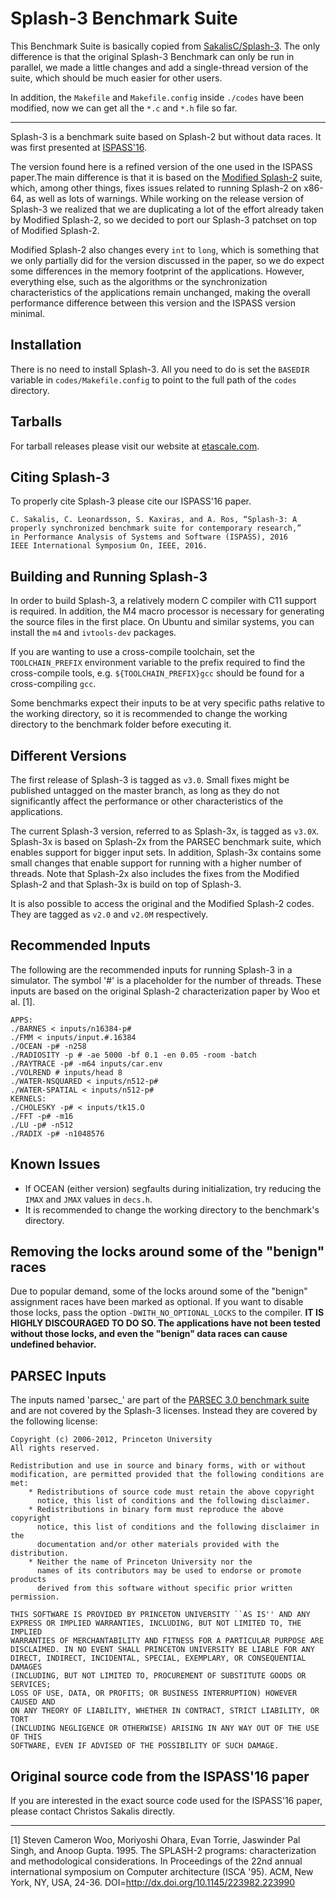 # Splash-3 Benchmark Suite
This Benchmark Suite is basically copied from [SakalisC/Splash-3](https://github.com/SakalisC/Splash-3). The only difference is that the original Splash-3 Benchmark can only be run in parallel, we made a little changes and add a single-thread version of the suite, which should be much easier for other users. 

In addition, the `Makefile` and `Makefile.config` inside `./codes` have been modified, now we can get all the `*.c` and `*.h` file so far.

------

Splash-3 is a benchmark suite based on Splash-2 but without data races. It was first presented at [ISPASS'16](http://ieeexplore.ieee.org/abstract/document/7482078/).

The version found here is a refined version of the one used in the ISPASS paper.The main difference is that it is based on the [Modified Splash-2](http://www.capsl.udel.edu/splash/index.html) suite, which, among other things, fixes issues related to running Splash-2 on x86-64, as well as lots of warnings.  While working on the release version of Splash-3 we realized that we are duplicating a lot of the effort already taken by Modified Splash-2, so we decided to port our Splash-3 patchset on top of Modified Splash-2. 

Modified Splash-2 also changes every `int` to `long`, which is something that we only partially did for the version discussed in the paper, so we do expect some differences in the memory footprint of the applications. However, everything else, such as the algorithms or the synchronization characteristics of the applications remain unchanged, making the overall performance difference between this version and the ISPASS version minimal.

## Installation

There is no need to install Splash-3. All you need to do is set the `BASEDIR` variable in `codes/Makefile.config` to point to the full path of the `codes` directory.

## Tarballs

For tarball releases please visit our website at [etascale.com](https://argodsm.com/software/splash-3.html).

## Citing Splash-3

To properly cite Splash-3 please cite our ISPASS'16 paper.

	C. Sakalis, C. Leonardsson, S. Kaxiras, and A. Ros, “Splash-3: A
	properly synchronized benchmark suite for contemporary research,”
	in Performance Analysis of Systems and Software (ISPASS), 2016
	IEEE International Symposium On, IEEE, 2016.

## Building and Running Splash-3

In order to build Splash-3, a relatively modern C compiler with C11 support is required. In addition, the M4 macro processor is necessary for generating the source files in the first place. On Ubuntu and similar systems, you can install
the `m4` and `ivtools-dev` packages.

If you are wanting to use a cross-compile toolchain, set the `TOOLCHAIN_PREFIX` environment variable to the prefix required to find the cross-compile tools, e.g. `${TOOLCHAIN_PREFIX}gcc` should be found for a cross-compiling `gcc`.

Some benchmarks expect their inputs to be at very specific paths relative to the working directory, so it is recommended to change the working directory to the benchmark folder before executing it.

## Different Versions

The first release of Splash-3 is tagged as `v3.0`. Small fixes might be published untagged on the master branch, as long as they do not significantly affect the performance or other characteristics of the applications.

The current Splash-3 version, referred to as Splash-3x, is tagged as `v3.0X`. Splash-3x is based on Splash-2x from the PARSEC benchmark suite, which enables support for bigger input sets. In addition, Splash-3x contains some small
changes that enable support for running with a higher number of threads. Note that Splash-2x also includes the fixes from the Modified Splash-2 and that Splash-3x is build on top of Splash-3.

It is also possible to access the original and the Modified Splash-2 codes. They are tagged as `v2.0` and `v2.0M` respectively.

## Recommended Inputs

The following are the recommended inputs for running Splash-3 in a simulator. The symbol '#' is a placeholder for the number of threads. These inputs are based on the original Splash-2 characterization paper by Woo et al. [1].

	APPS:
	./BARNES < inputs/n16384-p#
	./FMM < inputs/input.#.16384
	./OCEAN -p# -n258
	./RADIOSITY -p # -ae 5000 -bf 0.1 -en 0.05 -room -batch
	./RAYTRACE -p# -m64 inputs/car.env
	./VOLREND # inputs/head 8
	./WATER-NSQUARED < inputs/n512-p#
	./WATER-SPATIAL < inputs/n512-p#
	KERNELS:
	./CHOLESKY -p# < inputs/tk15.O
	./FFT -p# -m16
	./LU -p# -n512
	./RADIX -p# -n1048576

## Known Issues

* If OCEAN (either version) segfaults during initialization, try reducing the
  `IMAX` and `JMAX` values in `decs.h`.
* It is recommended to change the working directory to the benchmark's
  directory.



## Removing the locks around some of the "benign" races

Due to popular demand, some of the locks around some of the "benign" assignment races have been marked as optional. If you want to disable those locks, pass the option `-DWITH_NO_OPTIONAL_LOCKS` to the compiler. **IT IS HIGHLY DISCOURAGED TO DO SO. The applications have not been tested without those locks, and even the "benign" data races can cause undefined behavior.**

## PARSEC Inputs

The inputs named 'parsec\_' are part of the [PARSEC 3.0 benchmark suite](http://parsec.cs.princeton.edu/) and are not covered by the Splash-3 licenses. Instead they are covered by the following license:

```
Copyright (c) 2006-2012, Princeton University
All rights reserved.

Redistribution and use in source and binary forms, with or without
modification, are permitted provided that the following conditions are met:
    * Redistributions of source code must retain the above copyright
      notice, this list of conditions and the following disclaimer.
    * Redistributions in binary form must reproduce the above copyright
      notice, this list of conditions and the following disclaimer in the
      documentation and/or other materials provided with the distribution.
    * Neither the name of Princeton University nor the
      names of its contributors may be used to endorse or promote products
      derived from this software without specific prior written permission.

THIS SOFTWARE IS PROVIDED BY PRINCETON UNIVERSITY ``AS IS'' AND ANY
EXPRESS OR IMPLIED WARRANTIES, INCLUDING, BUT NOT LIMITED TO, THE IMPLIED
WARRANTIES OF MERCHANTABILITY AND FITNESS FOR A PARTICULAR PURPOSE ARE
DISCLAIMED. IN NO EVENT SHALL PRINCETON UNIVERSITY BE LIABLE FOR ANY
DIRECT, INDIRECT, INCIDENTAL, SPECIAL, EXEMPLARY, OR CONSEQUENTIAL DAMAGES
(INCLUDING, BUT NOT LIMITED TO, PROCUREMENT OF SUBSTITUTE GOODS OR SERVICES;
LOSS OF USE, DATA, OR PROFITS; OR BUSINESS INTERRUPTION) HOWEVER CAUSED AND
ON ANY THEORY OF LIABILITY, WHETHER IN CONTRACT, STRICT LIABILITY, OR TORT
(INCLUDING NEGLIGENCE OR OTHERWISE) ARISING IN ANY WAY OUT OF THE USE OF THIS
SOFTWARE, EVEN IF ADVISED OF THE POSSIBILITY OF SUCH DAMAGE.
```

## Original source code from the ISPASS'16 paper

If you are interested in the exact source code used for the ISPASS'16 paper, please contact Christos Sakalis directly.

---

[1] Steven Cameron Woo, Moriyoshi Ohara, Evan Torrie, Jaswinder Pal Singh, and
Anoop Gupta. 1995. The SPLASH-2 programs: characterization and methodological
considerations. In Proceedings of the 22nd annual international symposium on
Computer architecture (ISCA '95). ACM, New York, NY, USA, 24-36.
DOI=http://dx.doi.org/10.1145/223982.223990 
